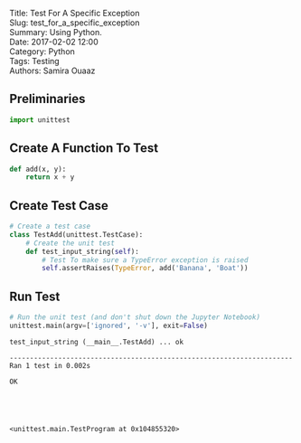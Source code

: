 Title: Test For A Specific Exception  
Slug: test_for_a_specific_exception  
Summary: Using Python.  
Date: 2017-02-02 12:00  
Category: Python  
Tags: Testing  
Authors: Samira Ouaaz  

## Preliminaries


```python
import unittest
```

## Create A Function To Test


```python
def add(x, y):
    return x + y
```

## Create Test Case


```python
# Create a test case
class TestAdd(unittest.TestCase):
    # Create the unit test
    def test_input_string(self):
        # Test To make sure a TypeError exception is raised
        self.assertRaises(TypeError, add('Banana', 'Boat'))
```

## Run Test


```python
# Run the unit test (and don't shut down the Jupyter Notebook)
unittest.main(argv=['ignored', '-v'], exit=False)
```

    test_input_string (__main__.TestAdd) ... ok

    ----------------------------------------------------------------------
    Ran 1 test in 0.002s

    OK





    <unittest.main.TestProgram at 0x104855320>
